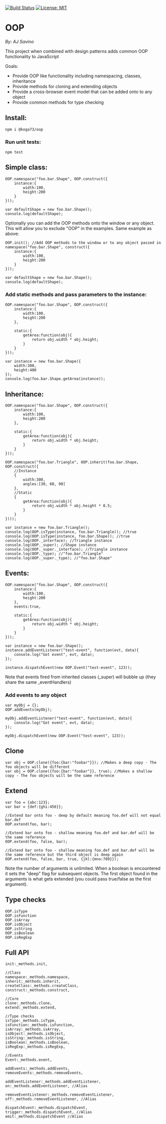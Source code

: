 [![Build Status](https://travis-ci.org/koga73/OOP.svg?branch=feature%2Funit-test)](https://travis-ci.org/koga73/OOP)
[![License: MIT](https://img.shields.io/badge/License-MIT-yellow.svg)](https://opensource.org/licenses/MIT)

# OOP
*By: AJ Savino*

This project when combined with design patterns adds common OOP functionality to JavaScript

Goals:
- Provide OOP like functionality including namespacing, classes, inheritance
- Provide methods for cloning and extending objects
- Provide a cross-browser event model that can be added onto to any object
- Provide common methods for type checking

## Install:
```
npm i @koga73/oop
```

### Run unit tests:
```
npm test
```

## Simple class:
```
OOP.namespace("foo.bar.Shape", OOP.construct({
    instance:{
        width:100,
        height:200
    }
}));

var defaultShape = new foo.bar.Shape();
console.log(defaultShape);
```

Optionally you can add the OOP methods onto the window or any object.
This will allow you to exclude "OOP" in the examples. Same example as above:
```
OOP.init(); //Add OOP methods to the window or to any object passed in
namespace("foo.bar.Shape", construct({
    instance:{
        width:100,
        height:200
    }
}));

var defaultShape = new foo.bar.Shape();
console.log(defaultShape);
```

### Add static methods and pass parameters to the instance:
```
OOP.namespace("foo.bar.Shape", OOP.construct({
    instance:{
        width:100,
        height:200
    },

    static:{
        getArea:function(obj){
            return obj.width * obj.height;
        }
    }
}));

var instance = new foo.bar.Shape({
    width:300,
    height:400
});
console.log(foo.bar.Shape.getArea(instance));
```

## Inheritance:
```
OOP.namespace("foo.bar.Shape", OOP.construct({
    instance:{
        width:100,
        height:200
    },

    static:{
        getArea:function(obj){
            return obj.width * obj.height;
        }
    }
}));

OOP.namespace("foo.bar.Triangle", OOP.inherit(foo.bar.Shape, OOP.construct({
    //Instance
    {
        width:300,
        angles:[30, 60, 90]
    },
    //Static
    {
        getArea:function(obj){
            return obj.width * obj.height * 0.5;
        }
    }
})));

var instance = new foo.bar.Triangle();
console.log(OOP.isType(instance, foo.bar.Triangle)); //true
console.log(OOP.isType(instance, foo.bar.Shape)); //true
console.log(OOP._interface); //Triangle instance
console.log(OOP._super); //Shape instance
console.log(OOP._super._interface); //Triangle instance
console.log(OOP._type); //"foo.bar.Triangle"
console.log(OOP._super._type); //"foo.bar.Shape"
```

## Events:
```
OOP.namespace("foo.bar.Shape", OOP.construct({
    instance:{
        width:100,
        height:200
    },
    events:true,

    static:{
        getArea:function(obj){
            return obj.width * obj.height;
        }
    }
}));

var instance = new foo.bar.Shape();
instance.addEventListener("test-event", function(evt, data){
	console.log("Got event", evt, data);
});

instance.dispatchEvent(new OOP.Event("test-event", 123));
```
Note that events fired from inherited classes (_super) will bubble up (they share the same _eventHandlers)

### Add events to any object
```
var myObj = {};
OOP.addEvents(myObj);

myObj.addEventListener("test-event", function(evt, data){
    console.log("Got event", evt, data);
});

myObj.dispatchEvent(new OOP.Event("test-event", 123));
```

## Clone
```
var obj = OOP.clone({foo:{bar:"foobar"}}); //Makes a deep copy - The foo objects will be different
var obj = OOP.clone({foo:{bar:"foobar"}}, true); //Makes a shallow copy - The foo objects will be the same reference
```

## Extend
```
var foo = {abc:123};
var bar = {def:{ghi:456}};

//Extend bar onto foo - deep by default meaning foo.def will not equal bar.def
OOP.extend(foo, bar);

//Extend bar onto foo - shallow meaning foo.def and bar.def will be the same reference
OOP.extend(foo, false, bar);

//Extend bar onto foo - shallow meaning foo.def and bar.def will be the same reference but the third object is deep again
OOP.extend(foo, false, bar, true, {jkl:{mno:789}});
```
Note the number of arguments is unlimited. When a boolean is encountered it sets the "deep" flag for subsequent objects. The first object found in the arguments is what gets extended (you could pass true/false as the first argument).

## Type checks
```
OOP.isType
OOP.isFunction
OOP.isArray
OOP.isObject
OOP.isString
OOP.isBoolean
OOP.isRegExp
```

## Full API
```
init:_methods.init,

//Class
namespace:_methods.namespace,
inherit:_methods.inherit,
createClass:_methods.createClass,
construct:_methods.construct,

//Core
clone:_methods.clone,
extend:_methods.extend,

//Type checks
isType:_methods.isType,
isFunction:_methods.isFunction,
isArray:_methods.isArray,
isObject:_methods.isObject,
isString:_methods.isString,
isBoolean:_methods.isBoolean,
isRegExp:_methods.isRegExp,

//Events
Event:_methods.event,

addEvents:_methods.addEvents,
removeEvents:_methods.removeEvents,

addEventListener:_methods.addEventListener,
on:_methods.addEventListener, //Alias

removeEventListener:_methods.removeEventListener,
off:_methods.removeEventListener, //Alias

dispatchEvent:_methods.dispatchEvent,
trigger:_methods.dispatchEvent, //Alias
emit:_methods.dispatchEvent //Alias
```